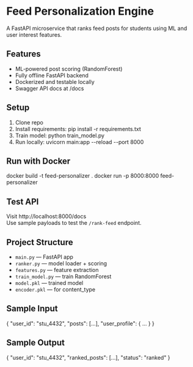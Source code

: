 # Feed Personalization Engine

A FastAPI microservice that ranks feed posts for students using ML and user interest features.

## Features
- ML-powered post scoring (RandomForest)
- Fully offline FastAPI backend
- Dockerized and testable locally
- Swagger API docs at /docs

## Setup

1. Clone repo
2. Install requirements:
   pip install -r requirements.txt
3. Train model:
   python train_model.py
4. Run locally:
   uvicorn main:app --reload --port 8000

## Run with Docker

docker build -t feed-personalizer .
docker run -p 8000:8000 feed-personalizer

## Test API

Visit http://localhost:8000/docs  
Use sample payloads to test the `/rank-feed` endpoint.

## Project Structure

- `main.py` — FastAPI app
- `ranker.py` — model loader + scoring
- `features.py` — feature extraction
- `train_model.py` — train RandomForest
- `model.pkl` — trained model
- `encoder.pkl` — for content_type

## Sample Input

{
  "user_id": "stu_4432",
  "posts": [...],
  "user_profile": { ... }
}

## Sample Output

{
  "user_id": "stu_4432",
  "ranked_posts": [...],
  "status": "ranked"
}
